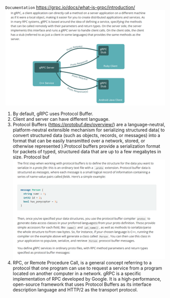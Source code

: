 ``Documentation`` 
https://grpc.io/docs/what-is-grpc/introduction/
![Alt text](images/grpc.jpg)

1. By default, gRPC uses Protocol Buffer.
2. Client and server can have different language.
3. Protocol Buffers (https://protobuf.dev/overview/) are a language-neutral, platform-neutral extensible mechanism for serializing structured data(  to convert structured data (such as objects, records, or messages) into a format that can be easily transmitted over a network, stored, or otherwise represented ).Protocol buffers provide a serialization format for packets of typed, structured data that are up to a few megabytes in size. Protocol buf
![Alt text](images/proto.jpg)
4. RPC, or Remote Procedure Call, is a general concept referring to a protocol that one program can use to request a service from a program located on another computer in a network. gRPC is a specific implementation of RPC developed by Google. It is a high-performance, open-source framework that uses Protocol Buffers as its interface description language and HTTP/2 as the transport protocol.


